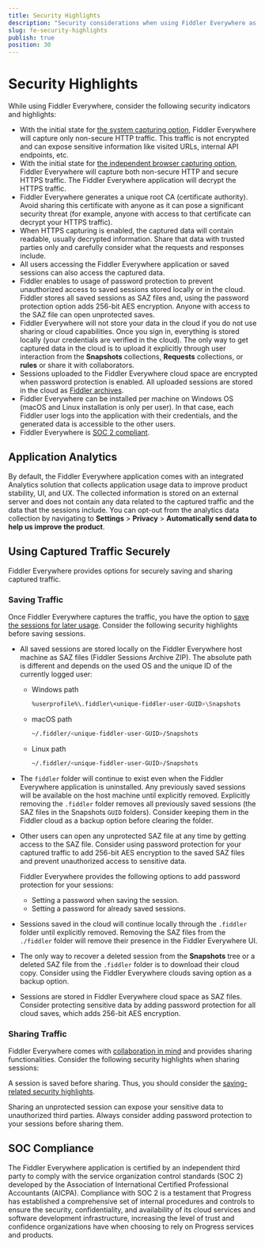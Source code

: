 ```yaml
---
title: Security Highlights
description: "Security considerations when using Fiddler Everywhere as a proxy."
slug: fe-security-highlights
publish: true
position: 30
---
```


# Security Highlights

While using Fiddler Everywhere, consider the following security indicators and highlights:

- With the initial state for [the system capturing option](slug://capture-traffic-get-started#system-capturing), Fiddler Everywhere will capture only non-secure HTTP traffic. This traffic is not encrypted and can expose sensitive information like visited URLs, internal API endpoints, etc.
- With the initial state for [the independent browser capturing option](slug://capture-traffic-get-started#browser-capturing), Fiddler Everywhere will capture both non-secure HTTP and secure HTTPS traffic. The Fiddler Everywhere application will decrypt the HTTPS traffic.
- Fiddler Everywhere generates a unique root CA (certificate authority). Avoid sharing this certificate with anyone as it can pose a significant security threat (for example, anyone with access to that certificate can decrypt your HTTPS traffic).
- When HTTPS capturing is enabled, the captured data will contain readable, usually decrypted information. Share that data with trusted parties only and carefully consider what the requests and responses include.
- All users accessing the Fiddler Everywhere application or saved sessions can also access the captured data.
- Fiddler enables to usage of password protection to prevent unauthorized access to saved sessions stored locally or in the cloud. Fiddler stores all saved sessions as SAZ files and, using the password protection option adds 256-bit AES encryption. Anyone with access to the SAZ file can open unprotected saves.
- Fiddler Everywhere will not store your data in the cloud if you do not use sharing or cloud capabilities. Once you sign in, everything is stored locally (your credentials are verified in the cloud). The only way to get captured data in the cloud is to upload it explicitly through user interaction from the **Snapshots** collections, **Requests** collections, or **rules** or share it with collaborators.
- Sessions uploaded to the Fiddler Everywhere cloud space are encrypted when password protection is enabled. All uploaded sessions are stored in the cloud as [Fiddler archives](slug://fiddler-saz-format).
- Fiddler Everywhere can be installed per machine on Windows OS (macOS and Linux installation is only per user). In that case,  each Fiddler user logs into the application with their credentials, and the generated data is accessible to the other users.
- Fiddler Everywhere is [SOC 2 compliant](#soc-compliance).

## Application Analytics

By default, the Fiddler Everywhere application comes with an integrated Analytics solution that collects application usage data to improve product stability, UI, and UX. The collected information is stored on an external server and does not contain any data related to the captured traffic and the data that the sessions include. You can opt-out from the analytics data collection by navigating to **Settings** > **Privacy** > **Automatically send data to help us improve the product**.

## Using Captured Traffic Securely

Fiddler Everywhere provides options for securely saving and sharing captured traffic.

### Saving Traffic

Once Fiddler Everywhere captures the traffic, you have the option to [save the sessions for later usage](slug://web-sessions-list#saving). Consider the following security highlights before saving sessions.

- All saved sessions are stored locally on the Fiddler Everywhere host machine as SAZ files (Fiddler Sessions Archive ZIP). The absolute path is different and depends on the used OS and the unique ID of the currently logged user:
    * Windows path
        ```sh
        %userprofile%\.fiddler\<unique-fiddler-user-GUID>\Snapshots
        ```
    * macOS path
        ```sh
        ~/.fiddler/<unique-fiddler-user-GUID>/Snapshots
        ```
    * Linux path
        ```sh
        ~/.fiddler/<unique-fiddler-user-GUID>/Snapshots
        ```
- The `fiddler` folder will continue to exist even when the Fiddler Everywhere application is uninstalled. Any previously saved sessions will be available on the host machine until explicitly removed. Explicitly removing the `.fiddler` folder removes all previously saved sessions (the SAZ files in the Snapshots `GUID` folders). Consider keeping them in the Fiddler cloud as a backup option before clearing the folder.
- Other users can open any unprotected SAZ file at any time by getting access to the SAZ file. Consider using password protection for your captured traffic to add 256-bit AES encryption to the saved SAZ files and prevent unauthorized access to sensitive data.

  Fiddler Everywhere provides the following options to add password protection for your sessions:

    * Setting a password when saving the session.
    * Setting a password for already saved sessions.

- Sessions saved in the cloud will continue locally through the `.fiddler` folder until explicitly removed. Removing the SAZ files from the `./fiddler` folder will remove their presence in the Fiddler Everywhere UI.
- The only way to recover a deleted session from the **Snapshots** tree or a deleted SAZ file from the `.fiddler` folder is to download their cloud copy. Consider using the Fiddler Everywhere clouds saving option as a backup option.
- Sessions are stored in Fiddler Everywhere cloud space as SAZ files. Consider protecting sensitive data by adding password protection for all cloud saves, which adds 256-bit AES encryption.

### Sharing Traffic

Fiddler Everywhere comes with [collaboration in mind](slug://fiddler-sharing) and provides sharing functionalities. Consider the following security highlights when sharing sessions:

A session is saved before sharing. Thus, you should consider the [saving-related security highlights](#saving-traffic).

Sharing an unprotected session can expose your sensitive data to unauthorized third parties. Always consider adding password protection to your sessions before sharing them.

## SOC Compliance

The Fiddler Everywhere application is certified by an independent third party to comply with the service organization control standards (SOC 2) developed by the Association of International Certified Professional Accountants (AICPA). Compliance with SOC 2 is a testament that Progress has established a comprehensive set of internal procedures and controls to ensure the security, confidentiality, and availability of its cloud services and software development infrastructure, increasing the level of trust and confidence organizations have when choosing to rely on Progress services and products.